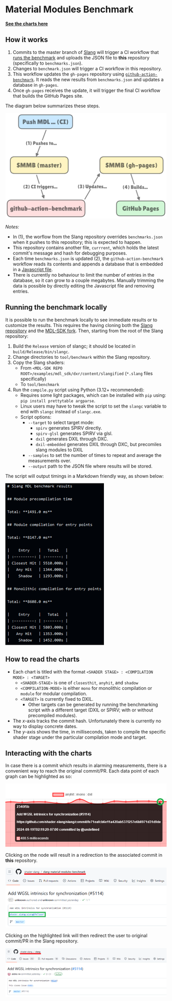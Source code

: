 # Material Modules Benchmark

[**See the charts here**](https://shader-slang.com/slang-material-modules-benchmark/dev/bench)

## How it works
1. Commits to the master branch of [Slang](https://github.com/shader-slang/slang) will trigger a CI workflow that [runs the benchmark](https://github.com/shader-slang/slang/actions/workflows/push-benchmark-results.yml) and uploads the JSON file to **this** repository (specifically to `benchmarks.json`).
2. Changes to `benchmark.json` will trigger a CI workflow in this repository.
3. This workflow updates the `gh-pages` repository using [`github-action-benchmark`](fffffhttps://github.com/benchmark-action/github-action-benchmark). It reads the new results from `benchmarks.json` and updates a database in `gh-pages`.
4. Once `gh-pages` receives the update, it will trigger the final CI workflow that builds the GitHub Pages site.

The diagram below summarizes these steps.

![smmb graphs](media/smmb-graphs.png)

*Notes:*
- In (1), the worflow from the Slang repository overrides `benchmarks.json` when it pushes to this repository; this is expected to happen.
- This repository contains another file, `currrent`, which holds the latest commit's message and hash for debugging purposes.
- Each time `benchmarks.json` is updated (2), the `github-action-benchmark` workflow reads its contents and appends a database that is embedded in a [Javascript file](https://github.com/shader-slang/slang-material-modules-benchmark/blob/gh-pages/dev/bench/data.js).
- There is currently no behaviour to limit the number of entries in the database, so it can grow to a couple megabytes. Manually trimming the data is possible by directly editing the Javascript file and removing entries.

## Running the benchmark locally

It is possible to run the benchmark locally to see immediate results or to customize the results. This requires the having cloning both the [Slang repository](https://github.com/shader-slang/slang) and the [MDL-SDK fork](https://github.com/shader-slang/MDL-SDK). Then, starting from the root of the Slang repository:
1. Build the `Release` version of slangc; it should be located in `build/Release/bin/slangc`.
2. Change directories to `tool/benchmark` within the Slang repository.
3. Copy the Slang shaders:
   - From `<MDL-SDK REPO ROOT>/examples/mdl_sdk/dxr/content/slangified` (`*.slang` files specifically)
   - To `tool/benchmark`
4. Run the `compile.py` script using Python (3.12+ recommended):
   - Requires some light packages, which can be installed with `pip` using: `pip install prettytable argparse`.
   - Linux users may have to tweak the script to set the `slangc` variable to end with `slangc` instead of `slangc.exe`.
   - Script options:
     - `--target` to select target mode:
       - `spirv` generates SPIRV directly.
       - `spirv-glsl` generates SPIRV via glsl.
       - `dxil` generates DXIL through DXC.
       - `dxil-embedded` generates DXIL through DXC, but precomiles slang modules to DXIL
     - `--samples` to set the number of times to repeat and average the measurements over.
     - `--output` path to the JSON file where results will be stored.

The script will output timings in a Markdown friendly way, as shown below:

![script](media/script.png)

## How to read the charts
- Each chart is titled with the format `<SHADER STAGE> : <COMPILATION MODE> : <TARGET>`
  - `<SHADER-STAGE>` is one of `closesthit`, `anyhit`, and `shadow`
  - `<COMPILATION-MODE>` is either `mono` for monolithic compilation or `module` for modular compilation.
  - `<TARGET>` is currently fixed to DXIL.
    - Other targets can be generated by running the benchmarking script with a different target (DXIL or SPIRV; with or without precompiled modules).
- The $x$-axis tracks the commit hash. Unfortunately there is currently no way to display concrete dates.
- The $y$-axis shows the time, in milliseconds, taken to compile the specific shader stage under the particular compilation mode and target.

## Interacting with the charts

In case there is a commit which results in alarming measurements, there is a convenient way to reach the original commit/PR. Each data point of each graph can be highlighted as so:

![nodes](media/nodes.png)

Clicking on the node will result in a redirection to the associated commit in **this** repository.

![nodes](media/one.png)

Clicking on the highlighted link will then redirect the user to original commit/PR in the Slang repository.

![nodes](media/two.png)